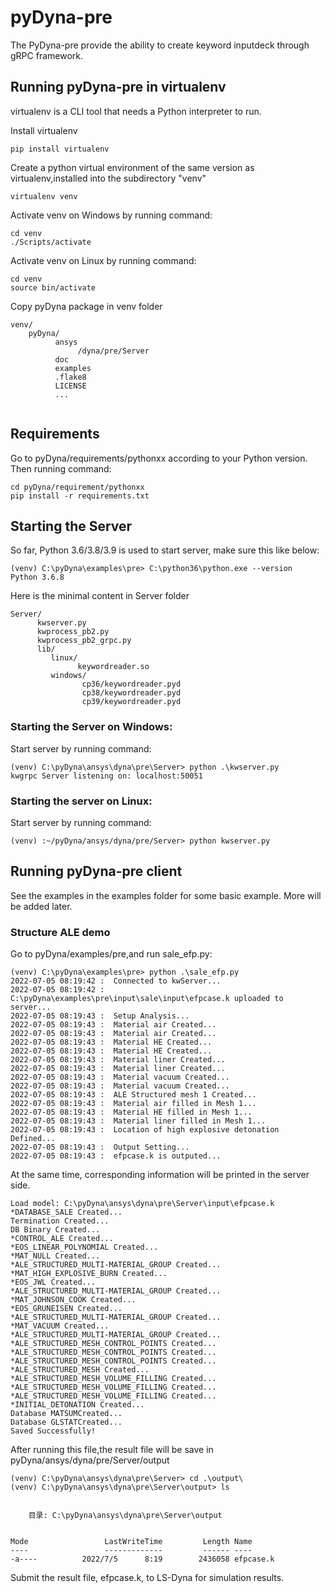 # pyDyna-pre

The PyDyna-pre provide the ability to create keyword inputdeck through gRPC framework. 

## Running pyDyna-pre in virtualenv

virtualenv is a CLI tool that needs a Python interpreter to run.

Install virtualenv

```
pip install virtualenv
```

Create a python virtual environment of the same version as virtualenv,installed into the subdirectory "venv"

```
virtualenv venv
```

Activate venv on Windows by running command: 

```
cd venv
./Scripts/activate
```

Activate venv on Linux by running command: 

```
cd venv
source bin/activate
```

Copy pyDyna package in venv folder

```
venv/
    pyDyna/
	      ansys
		       /dyna/pre/Server
		  doc
		  examples
		  .flake8
		  LICENSE
		  ...
	
```

## Requirements

Go to pyDyna/requirements/pythonxx according to your Python version.
Then running command:

```
cd pyDyna/requirement/pythonxx
pip install -r requirements.txt
```

## Starting the Server

So far, Python 3.6/3.8/3.9 is used to start server, make sure this like below:

```
(venv) C:\pyDyna\examples\pre> C:\python36\python.exe --version
Python 3.6.8
```

Here is the minimal content in Server folder 
```
Server/
      kwserver.py
      kwprocess_pb2.py
      kwprocess_pb2_grpc.py
	  lib/
	     linux/
		       keywordreader.so
         windows/
               	cp36/keywordreader.pyd	
                cp38/keywordreader.pyd
                cp39/keywordreader.pyd				
```

### Starting the Server on Windows:

Start server by running command:
```shell
(venv) C:\pyDyna\ansys\dyna\pre\Server> python .\kwserver.py
kwgrpc Server listening on: localhost:50051
```

### Starting the server on Linux:

Start server by running command:

```
(venv) :~/pyDyna/ansys/dyna/pre/Server> python kwserver.py
```

## Running pyDyna-pre client

See the examples in the examples folder for some basic example.  More will be added later.

### Structure ALE demo

Go to pyDyna/examples/pre,and run sale_efp.py:

```
(venv) C:\pyDyna\examples\pre> python .\sale_efp.py
2022-07-05 08:19:42 :  Connected to kwServer...
2022-07-05 08:19:42 :  C:\pyDyna\examples\pre\input\sale\input\efpcase.k uploaded to server...
2022-07-05 08:19:43 :  Setup Analysis...
2022-07-05 08:19:43 :  Material air Created...
2022-07-05 08:19:43 :  Material air Created...
2022-07-05 08:19:43 :  Material HE Created...
2022-07-05 08:19:43 :  Material HE Created...
2022-07-05 08:19:43 :  Material liner Created...
2022-07-05 08:19:43 :  Material liner Created...
2022-07-05 08:19:43 :  Material vacuum Created...
2022-07-05 08:19:43 :  Material vacuum Created...
2022-07-05 08:19:43 :  ALE Structured mesh 1 Created...
2022-07-05 08:19:43 :  Material air filled in Mesh 1...
2022-07-05 08:19:43 :  Material HE filled in Mesh 1...
2022-07-05 08:19:43 :  Material liner filled in Mesh 1...
2022-07-05 08:19:43 :  Location of high explosive detonation Defined...
2022-07-05 08:19:43 :  Output Setting...
2022-07-05 08:19:43 :  efpcase.k is outputed...
```

At the same time, corresponding information will be printed in the server side.

```
Load model: C:\pyDyna\ansys\dyna\pre\Server\input\efpcase.k
*DATABASE_SALE Created...
Termination Created...
DB Binary Created...
*CONTROL_ALE Created...
*EOS_LINEAR_POLYNOMIAL Created...
*MAT_NULL Created...
*ALE_STRUCTURED_MULTI-MATERIAL_GROUP Created...
*MAT_HIGH_EXPLOSIVE_BURN Created...
*EOS_JWL Created...
*ALE_STRUCTURED_MULTI-MATERIAL_GROUP Created...
*MAT_JOHNSON_COOK Created...
*EOS_GRUNEISEN Created...
*ALE_STRUCTURED_MULTI-MATERIAL_GROUP Created...
*MAT_VACUUM Created...
*ALE_STRUCTURED_MULTI-MATERIAL_GROUP Created...
*ALE_STRUCTURED_MESH_CONTROL_POINTS Created...
*ALE_STRUCTURED_MESH_CONTROL_POINTS Created...
*ALE_STRUCTURED_MESH_CONTROL_POINTS Created...
*ALE_STRUCTURED_MESH Created...
*ALE_STRUCTURED_MESH_VOLUME_FILLING Created...
*ALE_STRUCTURED_MESH_VOLUME_FILLING Created...
*ALE_STRUCTURED_MESH_VOLUME_FILLING Created...
*INITIAL_DETONATION Created...
Database MATSUMCreated...
Database GLSTATCreated...
Saved Successfully!
```

After running this file,the result file will be save in pyDyna/ansys/dyna/pre/Server/output

```
(venv) C:\pyDyna\ansys\dyna\pre\Server> cd .\output\
(venv) C:\pyDyna\ansys\dyna\pre\Server\output> ls


    目录: C:\pyDyna\ansys\dyna\pre\Server\output


Mode                 LastWriteTime         Length Name
----                 -------------         ------ ----
-a----          2022/7/5      8:19        2436058 efpcase.k
```

Submit the result file, efpcase.k, to LS-Dyna for simulation results.

